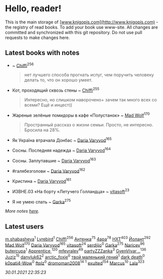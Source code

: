 # Hello, reader!
This is the main storage of [www.knigopis.com](http://www.knigopis.com) - the registry of read books.
To add your book use www-site. All changes are committed and synchronized with this git repository.
Do not use pull requests to make changes here.


## Latest books with notes
*  ~ [Chiffi](users/105/105831994080785626680-google)<sup>256</sup>
    > нет лучшего способа прогнать испуг, чем поручить человеку делать то, что он хорошо умеет.

* Кот, проходящий сквозь стены ~ [Chiffi](users/105/105831994080785626680-google)<sup>255</sup>
    > Интересно, но слишком наворочено+ зачем так много всех со всеми?  Ещё и инцест((

* Жареные зелёные помидоры в кафе «Полустанок» ~ [Mad Wolf](users/947/94738840-vkontakte)<sup>170</sup>
    > Пространный рассказ о жизни семьи. Просто, не интересно. Бросила на 28%.

* Як Україна втрачала Донбас ~ [Daria Varyvod](users/829/829893410524253-facebook)<sup>165</sup>

* Сосны. Последняя надежда ~ [Daria Varyvod](users/829/829893410524253-facebook)<sup>164</sup>

* Сосны. Заплутавшие ~ [Daria Varyvod](users/829/829893410524253-facebook)<sup>163</sup>

* #галябезголови ~ [Daria Varyvod](users/829/829893410524253-facebook)<sup>162</sup>

* Кристина ~ [Daria Varyvod](users/829/829893410524253-facebook)<sup>161</sup>

* ИЗВНЕ.03 «На борту «Летучего Голландца» ~ [vitasoft](users/474/47446642-vkontakte)<sup>23</sup>

* Я не умею спать ~ [Garka](users/115/115753719718250012620-google)<sup>275</sup>


_More notes [here](latest_books_with_notes.md)._


## Latest users
[m.shabasheva](users/205/205788234-yandex)<sup>1</sup> 
[Lyrebird](users/104/104693265648747604929-google)<sup>1</sup> 
[Chiffi](users/105/105831994080785626680-google)<sup>256</sup> 
[Антенка](users/118/118158645037334943900-google)<sup>75</sup> 
[4apa](users/117/117392596378069249667-google)<sup>78</sup> 
[HXT](users/100/100002563462782-facebook)<sup>403</sup> 
[Йолант](users/104/104690883692185089260-google)<sup>292</sup> 
[Mad Wolf](users/947/94738840-vkontakte)<sup>170</sup> 
[Daria Varyvod](users/829/829893410524253-facebook)<sup>165</sup> 
[vitasoft](users/474/47446642-vkontakte)<sup>24</sup> 
[serdjiio](users/381/381860300-vkontakte)<sup>0</sup> 
[Garka](users/115/115753719718250012620-google)<sup>275</sup> 
[Naricev](users/107/107090515204537133928-google)<sup>96</sup> 
[butercupa](users/193/193697993-vkontakte)<sup>1</sup> 
[Apprentice ](users/528/52821952-vkontakte)<sup>120</sup> 
[mfevralev](users/140/140966150-vkontakte)<sup>49</sup> 
[partyZZZanka](users/931/9315852-vkontakte)<sup>3</sup> 
[GvenVivar ..](users/158/158266434925901-facebook)<sup>136</sup> 
[Juziz](users/396/396008489-vkontakte)<sup>15</sup> 
[danyluk62](users/374/374149854-vkontakte)<sup>2</sup> 
[arctic_foxie](users/100/100319841-vkontakte)<sup>0</sup> 
[твой маленький гений](users/315/315647032-yandex)<sup>1</sup> 
[dark death](users/517/5175580462988229760-mailru)<sup>0</sup> 
[k0pati4-Wow](users/537/537324487-yandex)<sup>0</sup> 
[ftplz](users/116/116018672874380289920-google)<sup>0</sup> 
[dromoman2008](users/444/44461886-yandex)<sup>14</sup> 
[](users/604/6040318868800313324-mailru)<sup>1</sup> 
[exulted](users/100/100599204551896265722-google)<sup>154</sup> 
[Marcus](users/271/2710776892572610-facebook)<sup>10</sup> 
[Lala](users/761/76187635-vkontakte)<sup>323</sup> 


_30.01.2021 22:35:23_
